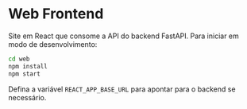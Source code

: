 # Web Frontend

Site em React que consome a API do backend FastAPI. Para iniciar em modo de desenvolvimento:

```bash
cd web
npm install
npm start
```

Defina a variável `REACT_APP_BASE_URL` para apontar para o backend se necessário.
